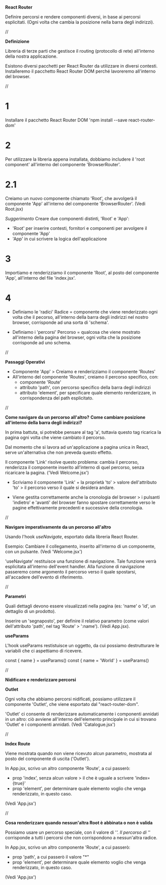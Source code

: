 **React Router**

Definire percorsi e rendere componenti diversi, 
in base ai percorsi esplicitati.
(Ogni volta che cambia la posizione nella barra degli indirizzi).

//

**Definizione**

Libreria di terze parti che gestisce il routing (protocollo di rete) all'interno della nostra applicazione.

Esistono diversi pacchetti per React Router da utilizzare in diversi contesti.
Installeremo il pacchetto React Router DOM perché lavoreremo all'interno del browser.

//

# 1
Installare il pacchetto React Router DOM
'npm install --save react-router-dom'

# 2
Per utilizzare la libreria appena installata, 
dobbiamo includere il 'root component' 
all'interno del componente 'BrowserRouter'.

# 2.1
Creiamo un nuovo componente chiamato 'Root',
che avvolgerà il componente 'App'
all'interno del componente 'BrowserRouter'.
(Vedi Root.jsx)

*Suggerimento*
Creare due componenti distinti, 'Root' e 'App':
- 'Root' per inserire contesti, fornitori e componenti per avvolgere il componente 'App'
- 'App' in cui scrivere la logica dell'applicazione

# 3
Importiamo e renderizziamo il componente 'Root', al posto del componente 'App', all'interno del file 'index.jsx'.

# 4
- Definiamo le 'radici'
Radice = componente che viene renderizzato 
ogni volta che il pecorso, all'interno della barra degli indirizzi nel nostro browser, 
corrisponde ad una sorta di 'schema'.

- Definiamo i 'percorsi'
Percorso = qualcosa che viene mostrato all'interno della pagina del browser,
ogni volta che la posizione corrisponde ad uno schema.

//

**Passaggi Operativi**
- Componente 'App' > Creiamo e renderizziamo il componente 'Routes'
- All'interno del componente 'Routes', 
creiamo il percorso specifico, con:
  - componente 'Route'
  - attributo 'path', con percorso specifico della barra degli indirizzi
  - attributo 'element', per specificare quale elemento renderizzare, in corrispondenza del path esplicitato.

//

**Come navigare da un percorso all'altro?**
**Come cambiare posizione all'interno della barra degli indirizzi?**

In prima battuta, si potrebbe pensare al tag 'a', tuttavia questo tag ricarica la pagina ogni volta che viene cambiato il percorso.

Dal momento che si lavora ad un'applicazione a pagina unica in React, serve un'alternativa che non preveda questo effetto.

Il componente 'Link' risolve questo problema: cambia il percorso, renderizza il componente inserito all'interno di quel percorso, senza ricaricare la pagina.
('Vedi Welcome.jsx')

- Scriviamo il componente 'Link' + la proprietà 'to' > valore dell'attributo 'to' > il percorso verso il quale si desidera andare.

- Viene gestita correttamente anche la cronologia del browser > i pulsanti 'indietro' e 'avanti' del browser fanno spostare correttamente verso le pagine effettivamente precedenti e successive della cronologia.

//

**Navigare imperativamente da un percorso all'altro**

Usando l'hook *useNavigate*, esportato dalla libreria React Router.

Esempio:
Cambiare il collegamento, inserito all'interno di un componente, con un pulsante.
(Vedi 'Welcome.jsx')

'useNavigate' restituisce una funzione di navigazione.
Tale funzione verrà esplicitata all'interno dell'event handler.
Alla funzione di navigazione passeremo come argomento il percorso verso il quale spostarsi, all'accadere dell'evento di riferimento.

//

**Parametri**

Quali dettagli devono essere visualizzati nella pagina (es: 'name' o 'id', un dettaglio di un prodotto).

Inserire un 'segnaposto', per definire il relativo parametro (come valori dell'attributo 'path', nel tag 'Route' > ':name').
(Vedi App.jsx).

**useParams**

L'hook useParams restistuisce un oggetto, da cui possiamo destrutturare le variabili che ci aspettiamo di ricevere.

const { name } = useParams()
const { name = 'World' } = useParams()

//

**Nidificare e renderizzare percorsi**

**Outlet**

Ogni volta che abbiamo percorsi nidificati, possiamo utilizzare il componente 'Outlet', che viene esportato dal "react-router-dom".

'Outlet' ci consente di renderizzare automaticamente i componenti annidati in un altro: ciò avviene all'interno dell'elemento principale in cui si trovano 'Outlet' e i componenti annidati. 
(Vedi 'Catalogue.jsx')

//

**Index Route**

Viene mostrata quando non viene ricevuto alcun parametro, mostrata al posto del componente di uscita ('Outlet').

In App.jsx, scrivo un altro componente 'Route', a cui passerò:
- prop 'index', senza alcun valore > il che è uguale a scrivere 'index={true}'
- prop 'element', per determinare quale elemento voglio che venga renderizzato, in questo caso.

(Vedi 'App.jsx')

//

**Cosa renderizzare quando nessun'altra Root è abbinata o non è valida**

Possiamo usare un percorso speciale, con il valore di '*'.
Il percorso di '*' corrisponde a tutti i percorsi che non corrispondono a nessun'altra radice.

In App.jsx, scrivo un altro componente 'Route', a cui passerò:
- prop 'path', a cui passerò il valore "*"
- prop 'element', per determinare quale elemento voglio che venga renderizzato, in questo caso.

(Vedi 'App.jsx')
